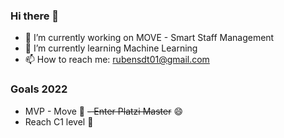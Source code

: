 ### Hi there 👋

- 🔭 I’m currently working on MOVE - Smart Staff Management
- 🌱 I’m currently learning Machine Learning
- 📫 How to reach me: rubensdt01@gmail.com

### Goals 2022
-  MVP - Move 🌱
~~- Enter Platzi Master~~ 😄
-  Reach C1 level 💬


<!--
**RubenToroG/rubentorog** is a ✨ _special_ ✨ repository because its `README.md` (this file) appears on your GitHub profile.

Here are some ideas to get you started:

- 🔭 I’m currently working on ...
- 🌱 I’m currently learning ...
- 👯 I’m looking to collaborate on ...
- 🤔 I’m looking for help with ...
- 💬 Ask me about ...
- 📫 How to reach me: ...
- 😄 Pronouns: ...
- ⚡ Fun fact: ...
-->
